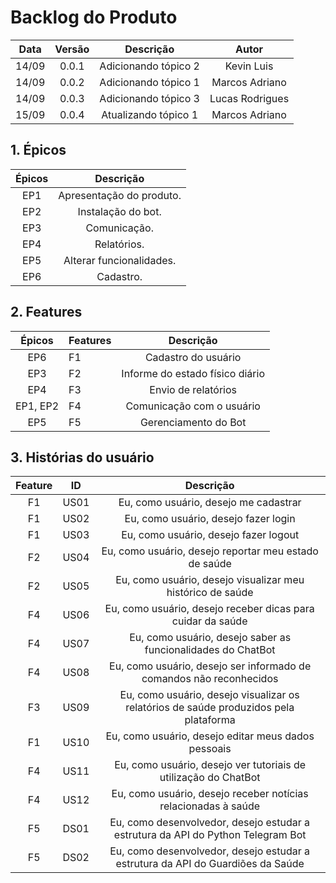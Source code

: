 # Backlog do Produto

|Data|Versão|Descrição|Autor|
|:--:|:--:|:--:|:---:|
|14/09|0.0.1|Adicionando tópico 2|Kevin Luis|
|14/09|0.0.2|Adicionando tópico 1|Marcos Adriano|
|14/09|0.0.3|Adicionando tópico 3|Lucas Rodrigues|
|15/09|0.0.4|Atualizando tópico 1|Marcos Adriano|

## 1. Épicos

|Épicos|Descrição|
|:-----------------------------------------------------------------:|:-------------------------------------------:|
|EP1| Apresentação do produto.|
|EP2| Instalação do bot.|
|EP3| Comunicação.|
|EP4| Relatórios.|
|EP5| Alterar funcionalidades.|
|EP6| Cadastro.|

## 2. Features

|Épicos|Features|Descrição|
|:--:|-----|:--:|
|EP6|F1|Cadastro do usuário|
|EP3|F2|Informe do estado físico diário|
|EP4|F3|Envio de relatórios|
|EP1, EP2|F4|Comunicação com o usuário|
|EP5|F5|Gerenciamento do Bot|

## 3. Histórias do usuário

|Feature|ID|Descrição|
|:--:|-----|:--:|
|F1|US01|Eu, como usuário, desejo me cadastrar|
|F1|US02|Eu, como usuário, desejo fazer login|
|F1|US03|Eu, como usuário, desejo fazer logout|
|F2|US04|Eu, como usuário, desejo reportar meu estado de saúde|
|F2|US05|Eu, como usuário, desejo visualizar meu histórico de saúde|
|F4|US06|Eu, como usuário, desejo receber dicas para cuidar da saúde|
|F4|US07|Eu, como usuário, desejo saber as funcionalidades do ChatBot|
|F4|US08|Eu, como usuário, desejo ser informado de comandos não reconhecidos|
|F3|US09|Eu, como usuário, desejo visualizar os relatórios de saúde produzidos pela plataforma|
|F1|US10|Eu, como usuário, desejo editar meus dados pessoais|
|F4|US11|Eu, como usuário, desejo ver tutoriais de utilização do ChatBot|
|F4|US12|Eu, como usuário, desejo receber notícias relacionadas à saúde|
|F5|DS01|Eu, como desenvolvedor, desejo estudar a estrutura da API do Python Telegram Bot|
|F5|DS02|Eu, como desenvolvedor, desejo estudar a estrutura da API do Guardiões da Saúde|
